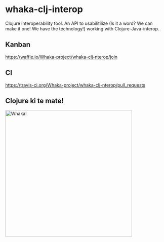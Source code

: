 # whaka-clj-interop
Clojure interoperability tool.
An API to usabilitilize (Is it a word? We can make it one! We have the technology!) working with Clojure-Java-interop.

## Kanban
https://waffle.io/Whaka-project/whaka-clj-nterop/join

## CI
https://travis-ci.org/Whaka-project/whaka-clj-nterop/pull_requests

## Clojure ki te mate!
<img src="http://i.imgur.com/CR3RFUl.jpg" width="400" alt="Whaka!">
